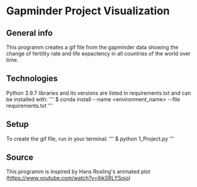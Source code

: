 # Gapminder Project Visualization

## General info
This programm creates a gif file from the gapminder data showing the change of fertility rate and life expactency in all countries of the world over time.

## Technologies
Python 3.9.7
libraries and its versions are listed in requirements.txt and can be installed with:
'''
$ conda install --name <environment_name> --file requirements.txt
'''

## Setup
To create the gif file, run in your terminal:
'''
$ python 1_Project.py
'''

## Source
This programm is inspired by Hans Rosling's animated plot
(https://www.youtube.com/watch?v=jbkSRLYSojo)
